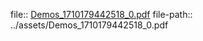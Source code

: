 file:: [Demos_1710179442518_0.pdf](../assets/Demos_1710179442518_0.pdf)
file-path:: ../assets/Demos_1710179442518_0.pdf
